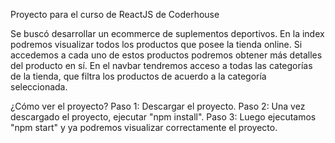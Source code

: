 Proyecto para el curso de ReactJS de Coderhouse

Se buscó desarrollar un ecommerce de suplementos deportivos. En la index podremos visualizar todos los productos que posee la tienda online. Si accedemos a cada uno de estos productos podremos obtener más detalles del producto en sí. En el navbar tendremos acceso a todas las categorías de la tienda, que filtra los productos de acuerdo a la categoría seleccionada.

¿Cómo ver el proyecto?
Paso 1: Descargar el proyecto.
Paso 2: Una vez descargado el proyecto, ejecutar "npm install".
Paso 3: Luego ejecutamos "npm start" y ya podremos visualizar correctamente el proyecto.